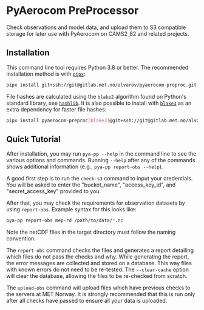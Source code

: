 # PyAerocom PreProcessor

Check observations and model data, and upload them to S3 compatible storage
for later use with PyAerocom on CAMS2_82 and related projects.

## Installation

This command line tool requires Python 3.8 or better.
The recommended installation method is with [`pipx`]:

``` bash
pipx install git+ssh://git@gitlab.met.no/alvarov/pyaerocom-preproc.git
```

File hashes are calculated using the `blake2` algorithm found on Python's standard library, see [`hashlib`].
It is also possible to install with [`blake3`] as an extra dependency for faster file hashes:

``` bash
pipx install pyaerocom-preproc[blake3]@git+ssh://git@gitlab.met.no/alvarov/pyaerocom-preproc.git 
```

[`pipx`]:   https://pypa.github.io/pipx/
[`hashlib`]: https://docs.python.org/3/library/hashlib.html#blake2
[`blake3`]: https://github.com/oconnor663/blake3-py/

## Quick Tutorial

After installation, you may run `pya-pp --help` in the command line to see the various options and commands. Running `--help` after any of the commands shows additional information (e.g., `pya-pp report-obs --help`).

A good first step is to run the `check-s3` command to input your credentials. You will be asked to enter the "bucket_name", "access_key_id", and "secret_access_key" provided to you.

After that, you may check the requirements for observation datasets by using `report-obs`. Example syntax for this looks like:

``` bash
pya-pp report-obs mep-rd /path/to/data/*.nc
```

Note the netCDF files in the target directory must follow the naming convention.

The `report-obs` command checks the files and generates a report detailing which files do not pass the checks and why. While generating the report, the error messages are collected and stored on a database. This way files with known errors do not need to be re-tested.
The `--clear-cache` option will clear the database, allowing the files to be re-checked from scratch.

The `upload-obs` command will upload files which have previous checks to the servers at MET Norway. It is strongly recommended that this is run only after all checks have passed to ensure all your data is uploaded.
